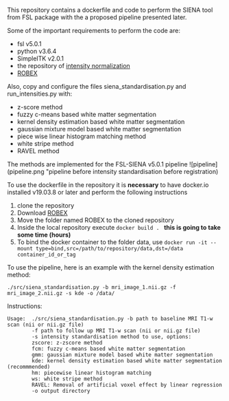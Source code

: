 This repository contains a dockerfile and code to perform the SIENA tool from FSL  package with the a proposed pipeline presented later.

Some of the important requirements to perform the code are:
- fsl v5.0.1
- python v3.6.4
- SimpleITK v2.0.1
- the repository of [intensity normalization](https://github.com/jcreinhold/intensity-normalization)
- [ROBEX](https://www.nitrc.org/projects/robex/)

Also, copy and configure the files siena_standardisation.py and run_intensities.py with:

- z-score method
- fuzzy c-means based white matter segmentation
- kernel density estimation based white matter segmentation
- gaussian mixture model based white matter segmentation
- piece wise linear histogram matching method
- white stripe method
- RAVEL method

The methods are implemented for the FSL-SIENA v5.0.1 pipeline ![pipeline](pipeline.png "pipeline before intensity standardisation before registration)

To use the dockerfile in the repository it is **necessary** to have docker.io installed v19.03.8 or later and perform the following instructions

1. clone the repository
2. Download [ROBEX](https://www.nitrc.org/projects/robex/)
2. Move the folder named ROBEX to the cloned repository
2. Inside the local repository execute ```docker build . ``` **this is going to take some time (hours)**
4. To bind the docker container to the folder data, use 
```docker run -it --mount type=bind,src=/path/to/repository/data,dst=/data container_id_or_tag```

To use the pipeline, here is an example with the kernel density estimation method:

``` ./src/siena_standardisation.py -b mri_image_1.nii.gz -f mri_image_2.nii.gz -s kde -o /data/ ```

Instructions:

```
Usage:  ./src/siena_standardisation.py -b path to baseline MRI T1-w scan (nii or nii.gz file)
        -f path to follow up MRI T1-w scan (nii or nii.gz file)
        -s intensity standardisation method to use, options:
        zscore: z-zscore method
        fcm: fuzzy c-means based white matter segmentation
        gmm: gaussian mixture model based white matter segmentation
        kde: kernel density estimation based white matter segmentation (recommmended)
        hm: piecewise linear histogram matching
        ws: white stripe method 
        RAVEL: Removal of artificial voxel effect by linear regression
        -o output directory

```
